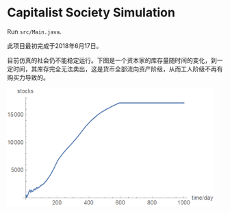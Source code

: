 # Capitalist Society Simulation
Run `src/Main.java`.

此项目最初完成于2018年6月17日。

目前仿真的社会仍不能稳定运行。下图是一个资本家的库存量随时间的变化，到一定时间，其库存完全无法卖出，这是货币全部流向资产阶级，从而工人阶级不再有购买力导致的。

<img src="images/stocks.png" alt="stocks" style="zoom: 67%;" />
